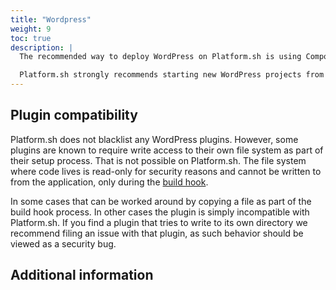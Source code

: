 ```yaml
---
title: "Wordpress"
weight: 9
toc: true
description: |
  The recommended way to deploy WordPress on Platform.sh is using Composer.  The most popular and supported way to do so is with the <a href="https://github.com/johnpbloch/wordpress">John Bloch</a> script.<br><br>

  Platform.sh strongly recommends starting new WordPress projects from our <a href="https://github.com/platformsh-templates/wordpress">WordPress Template</a>, which is built using Composer and includes the WP-CLI by default.  It also includes modifications to the configuration files necessary to connect to a database on Platform.sh automatically.
---
```


## Plugin compatibility

Platform.sh does not blacklist any WordPress plugins.  However, some plugins are known to require write access to their own file system as part of their setup process.  That is not possible on Platform.sh.  The file system where code lives is read-only for security reasons and cannot be written to from the application, only during the [build hook](/configuration/app/build.md).

In some cases that can be worked around by copying a file as part of the build hook process.  In other cases the plugin is simply incompatible with Platform.sh.  If you find a plugin that tries to write to its own directory we recommend filing an issue with that plugin, as such behavior should be viewed as a security bug.

## Additional information
